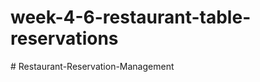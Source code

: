 # week-4-6-restaurant-table-reservations

#   R e s t a u r a n t - R e s e r v a t i o n - M a n a g e m e n t  
 